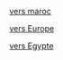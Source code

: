 [vers maroc ](https://github.com/Youssef-NAIM/labyrinthe/blob/main/Maroc.md)

[vers Europe ](https://github.com/Youssef-NAIM/labyrinthe/blob/main/Europe.md)

[vers Egypte ](https://github.com/Youssef-NAIM/labyrinthe/blob/main/Egypte.md)